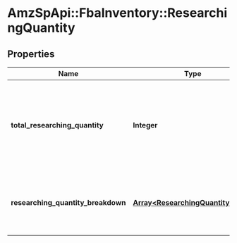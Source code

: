 # AmzSpApi::FbaInventory::ResearchingQuantity

## Properties
Name | Type | Description | Notes
------------ | ------------- | ------------- | -------------
**total_researching_quantity** | **Integer** | The total number of units currently being researched in Amazon&#x27;s fulfillment network. | [optional] 
**researching_quantity_breakdown** | [**Array&lt;ResearchingQuantityEntry&gt;**](ResearchingQuantityEntry.md) | A list of quantity details for items currently being researched. | [optional] 

